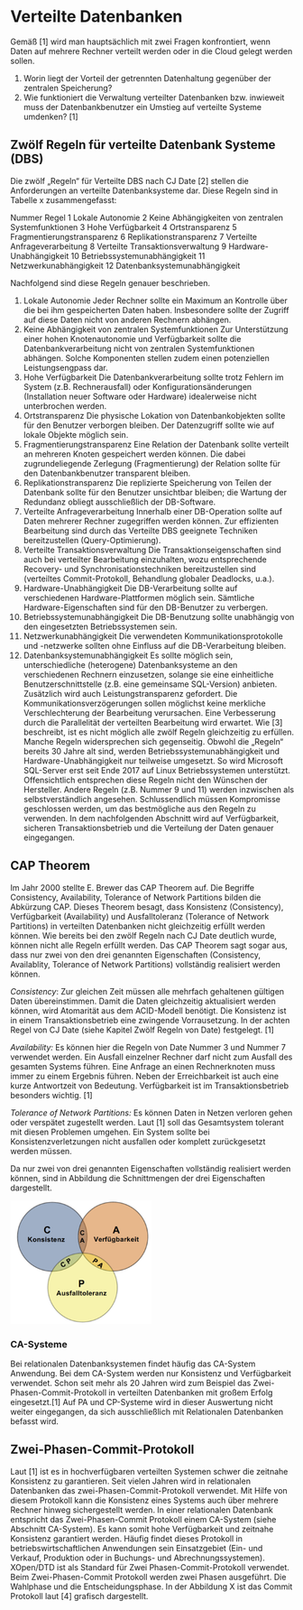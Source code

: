 # Verteilte Datenbanken
Gemäß [1] wird man hauptsächlich mit zwei Fragen konfrontiert, wenn Daten auf mehrere Rechner verteilt werden oder in die Cloud gelegt werden sollen.

1.	 Worin liegt der Vorteil der getrennten Datenhaltung gegenüber der zentralen Speicherung?
2.	 Wie funktioniert die Verwaltung verteilter Datenbanken bzw. inwieweit muss der Datenbankbenutzer ein Umstieg auf verteilte Systeme umdenken? [1]

## Zwölf Regeln für verteilte Datenbank Systeme (DBS)
Die zwölf „Regeln“ für Verteilte DBS nach CJ Date [2] stellen die Anforderungen an verteilte Datenbanksysteme dar. Diese Regeln sind in Tabelle x zusammengefasst:

Nummer	Regel
1	Lokale Autonomie
2	Keine Abhängigkeiten von zentralen Systemfunktionen
3	Hohe Verfügbarkeit
4	Ortstransparenz
5	Fragmentierungstransparenz
6	Replikationstransparenz
7	Verteilte Anfrageverarbeitung
8	Verteilte Transaktionsverwaltung
9	Hardware-Unabhängigkeit
10	Betriebssystemunabhängigkeit
11	Netzwerkunabhängigkeit
12	Datenbanksystemunabhängigkeit

Nachfolgend sind diese Regeln genauer beschrieben.
1.	Lokale Autonomie
Jeder Rechner sollte ein Maximum an Kontrolle über die bei ihm gespeicherten Daten haben. Insbesondere sollte der Zugriff auf diese Daten nicht von anderen Rechnern abhängen.
2.	Keine Abhängigkeit von zentralen Systemfunktionen
Zur Unterstützung einer hohen Knotenautonomie und Verfügbarkeit sollte die Datenbankverarbeitung nicht von zentralen Systemfunktionen abhängen. Solche Komponenten stellen zudem einen potenziellen Leistungsengpass dar.
3.	Hohe Verfügbarkeit
Die Datenbankverarbeitung sollte trotz Fehlern im System (z.B. Rechnerausfall) oder Konfigurationsänderungen (Installation neuer Software oder Hardware) idealerweise nicht unterbrochen werden.
4.	Ortstransparenz
Die physische Lokation von Datenbankobjekten sollte für den Benutzer verborgen bleiben. Der Datenzugriff sollte wie auf lokale Objekte möglich sein.
5.	Fragmentierungstransparenz
Eine Relation der Datenbank sollte verteilt an mehreren Knoten gespeichert werden können. Die dabei zugrundeliegende Zerlegung (Fragmentierung) der Relation sollte für den Datenbankbenutzer transparent bleiben.
6.	Replikationstransparenz
Die replizierte Speicherung von Teilen der Datenbank sollte für den Benutzer unsichtbar bleiben; die Wartung der Redundanz obliegt ausschließlich der DB-Software.
7.	Verteilte Anfrageverarbeitung
Innerhalb einer DB-Operation sollte auf Daten mehrerer Rechner zugegriffen werden können. Zur effizienten Bearbeitung sind durch das Verteilte DBS geeignete Techniken bereitzustellen (Query-Optimierung).
8.	Verteilte Transaktionsverwaltung
Die Transaktionseigenschaften sind auch bei verteilter Bearbeitung einzuhalten, wozu entsprechende Recovery- und Synchronisationstechniken bereitzustellen sind (verteiltes Commit-Protokoll, Behandlung globaler Deadlocks, u.a.).
9.	Hardware-Unabhängigkeit
Die DB-Verarbeitung sollte auf verschiedenen Hardware-Plattformen möglich sein. Sämtliche Hardware-Eigenschaften sind für den DB-Benutzer zu verbergen.
10.	Betriebssystemunabhängigkeit
Die DB-Benutzung sollte unabhängig von den eingesetzten Betriebssystemen sein.
11.	Netzwerkunabhängigkeit
Die verwendeten Kommunikationsprotokolle und -netzwerke sollten ohne Einfluss auf die DB-Verarbeitung bleiben.
12.	Datenbanksystemunabhängigkeit
Es sollte möglich sein, unterschiedliche (heterogene) Datenbanksysteme an den verschiedenen Rechnern einzusetzen, solange sie eine einheitliche Benutzerschnittstelle (z.B. eine gemeinsame SQL-Version) anbieten.
Zusätzlich wird auch Leistungstransparenz gefordert. Die Kommunikationsverzögerungen sollen möglichst keine merkliche Verschlechterung der Bearbeitung verursachen. Eine Verbesserung durch die Parallelität der verteilten Bearbeitung wird erwartet. Wie [3] beschreibt, ist es nicht möglich alle zwölf Regeln gleichzeitig zu erfüllen. Manche Regeln widersprechen sich gegenseitig. Obwohl die „Regeln“ bereits 30 Jahre alt sind, werden Betriebssystemunabhängigkeit und Hardware-Unabhängigkeit nur teilweise umgesetzt. So wird Microsoft SQL-Server erst seit Ende 2017 auf Linux Betriebssystemen unterstützt. Offensichtlich entsprechen diese Regeln nicht den Wünschen der Hersteller. Andere Regeln (z.B. Nummer 9 und 11) werden inzwischen als selbstverständlich angesehen.
Schlussendlich müssen Kompromisse geschlossen werden, um das bestmögliche aus den Regeln zu verwenden. In dem nachfolgenden Abschnitt wird auf Verfügbarkeit, sicheren Transaktionsbetrieb und die Verteilung der Daten genauer eingegangen.

## CAP Theorem
Im Jahr 2000 stellte E. Brewer das CAP Theorem auf. Die Begriffe Consistency, Availability, Tolerance of Network Partitions bilden die Abkürzung CAP. Dieses Theorem besagt, dass Konsistenz (Consistency), Verfügbarkeit (Availability) und Ausfalltoleranz (Tolerance of Network Partitions) in verteilten Datenbanken nicht gleichzeitig erfüllt werden können. Wie bereits bei den zwölf Regeln nach CJ Date deutlich wurde, können nicht alle Regeln erfüllt werden. Das CAP Theorem sagt sogar aus, dass nur zwei von den drei genannten Eigenschaften (Consistency, Availablity, Tolerance of Network Partitions) vollständig realisiert werden können.

_Consistency_: Zur gleichen Zeit müssen alle mehrfach gehaltenen gültigen Daten übereinstimmen. Damit die Daten gleichzeitig aktualisiert werden können, wird Atomarität aus dem ACID-Modell benötigt. Die Konsistenz ist in einem Transaktionsbetrieb eine zwingende Vorrausetzung. In der achten Regel von CJ Date (siehe Kapitel Zwölf Regeln von Date) festgelegt. [1]

_Availability:_ Es können hier die Regeln von Date Nummer 3 und Nummer 7 verwendet werden. Ein Ausfall einzelner Rechner darf nicht zum Ausfall des gesamten Systems führen. Eine Anfrage an einen Rechnerknoten muss immer zu einem Ergebnis führen. Neben der Erreichbarkeit ist auch eine kurze Antwortzeit von Bedeutung. Verfügbarkeit ist im Transaktionsbetrieb besonders wichtig. [1]

_Tolerance of Network Partitions:_ Es können Daten in Netzen verloren gehen oder verspätet zugestellt werden. Laut [1] soll das Gesamtsystem tolerant mit diesen Problemen umgehen. Ein System sollte bei Konsistenzverletzungen nicht ausfallen oder komplett zurückgesetzt werden müssen.

Da nur zwei von drei genannten Eigenschaften vollständig realisiert werden können, sind in Abbildung die Schnittmengen der drei Eigenschaften dargestellt.

<img src="images/CAP-Schicker.png" width=250>

### CA-Systeme
Bei relationalen Datenbanksystemen findet häufig das CA-System Anwendung. Bei dem CA-System werden nur Konsistenz und Verfügbarkeit verwendet. Schon seit mehr als 20 Jahren wird zum Beispiel das Zwei-Phasen-Commit-Protokoll in verteilten Datenbanken mit großem Erfolg eingesetzt.[1] Auf PA und CP-Systeme wird in dieser Auswertung nicht weiter eingegangen, da sich ausschließlich mit Relationalen Datenbanken befasst wird. 

## Zwei-Phasen-Commit-Protokoll
Laut [1] ist es in hochverfügbaren verteilten Systemen schwer die zeitnahe Konsistenz zu garantieren. Seit vielen Jahren wird in relationalen Datenbanken das zwei-Phasen-Commit-Protokoll verwendet. Mit Hilfe von diesem Protokoll kann die Konsistenz eines Systems auch über mehrere Rechner hinweg sichergestellt werden. In einer relationalen Datenbank entspricht das Zwei-Phasen-Commit Protokoll einem CA-System (siehe Abschnitt CA-System). Es kann somit hohe Verfügbarkeit und zeitnahe Konsistenz garantiert werden. Häufig findet dieses Protokoll in betriebswirtschaftlichen Anwendungen sein Einsatzgebiet (Ein- und Verkauf, Produktion oder in Buchungs- und Abrechnungssystemen). XOpen/DTD ist als Standard für Zwei Phasen-Commit-Protokoll verwendet. Beim Zwei-Phasen-Commit Protokoll werden zwei Phasen ausgeführt. Die Wahlphase und die Entscheidungsphase. In der Abbildung X ist das Commit Protokoll laut [4] grafisch dargestellt. 






